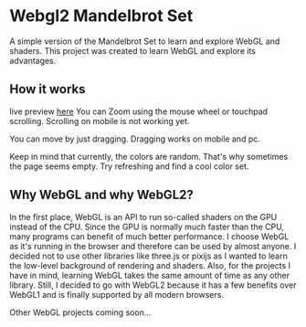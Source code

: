 # Webgl2 Mandelbrot Set
A simple version of the Mandelbrot Set to learn and explore WebGL and shaders. This project was created to learn WebGL and explore its advantages.

## How it works
live preview [here](https://cgessinger.github.io/Webgl2-Mandelbrot-Set/)
You can Zoom using the mouse wheel or touchpad scrolling. Scrolling on mobile is not working yet.

You can move by just dragging. Dragging works on mobile and pc.

Keep in mind that currently, the colors are random. That's why sometimes the page seems empty. Try refreshing and find a cool color set.

## Why WebGL and why WebGL2?
In the first place, WebGL is an API to run so-called shaders on the GPU instead of the CPU. 
Since the GPU is normally much faster than the CPU, many programs can benefit of much better performance.
I choose WebGL as it's running in the browser and therefore can be used by almost anyone. 
I decided not to use other libraries like three.js or pixijs as I wanted to learn the low-level background of rendering and shaders. 
Also, for the projects I have in mind, learning WebGL takes the same amount of time as any other library.
Still, I decided to go with WebGL2 because it has a few benefits over WebGL1 and is finally supported by all modern browsers.

Other WebGL projects coming soon...
